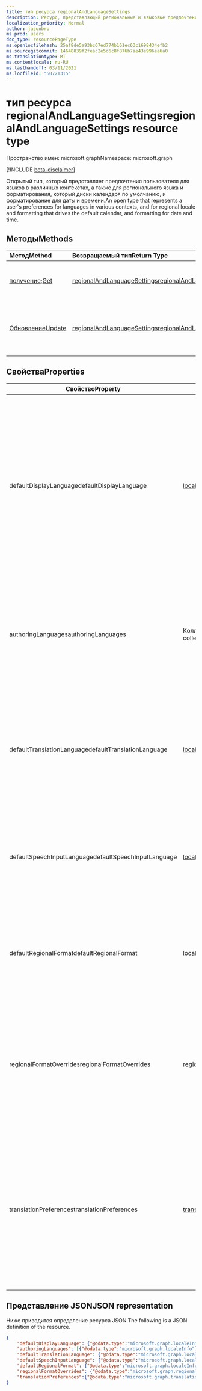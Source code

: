 ```yaml
---
title: тип ресурса regionalAndLanguageSettings
description: Ресурс, представляющий региональные и языковые предпочтения пользователей
localization_priority: Normal
author: jasonbro
ms.prod: users
doc_type: resourcePageType
ms.openlocfilehash: 25af8de5a93bc67ed774b161ec63c1698434efb2
ms.sourcegitcommit: 14648839f2feac2e5d6c8f876b7ae43e996ea6a0
ms.translationtype: MT
ms.contentlocale: ru-RU
ms.lasthandoff: 03/11/2021
ms.locfileid: "50721315"
---
```

# <a name="regionalandlanguagesettings-resource-type"></a><span data-ttu-id="6b1e1-103">тип ресурса regionalAndLanguageSettings</span><span class="sxs-lookup"><span data-stu-id="6b1e1-103">regionalAndLanguageSettings resource type</span></span>

<span data-ttu-id="6b1e1-104">Пространство имен: microsoft.graph</span><span class="sxs-lookup"><span data-stu-id="6b1e1-104">Namespace: microsoft.graph</span></span>

[!INCLUDE [beta-disclaimer](../../includes/beta-disclaimer.md)]

<span data-ttu-id="6b1e1-105">Открытый тип, который представляет предпочтения пользователя для языков в различных контекстах, а также для регионального языка и форматирования, который диски календаря по умолчанию, и форматирование для даты и времени.</span><span class="sxs-lookup"><span data-stu-id="6b1e1-105">An open type that represents a user's preferences for languages in various contexts, and for regional locale and formatting that drives the default calendar, and formatting for date and time.</span></span>

## <a name="methods"></a><span data-ttu-id="6b1e1-106">Методы</span><span class="sxs-lookup"><span data-stu-id="6b1e1-106">Methods</span></span>

| <span data-ttu-id="6b1e1-107">Метод</span><span class="sxs-lookup"><span data-stu-id="6b1e1-107">Method</span></span>                                                 | <span data-ttu-id="6b1e1-108">Возвращаемый тип</span><span class="sxs-lookup"><span data-stu-id="6b1e1-108">Return Type</span></span>                                                   | <span data-ttu-id="6b1e1-109">Описание</span><span class="sxs-lookup"><span data-stu-id="6b1e1-109">Description</span></span>                                                                                        |
|:-------------------------------------------------------|:--------------------------------------------------------------|:---------------------------------------------------------------------------------------------------|
| <span data-ttu-id="6b1e1-110">[получение](../api/regionalAndLanguageSettings-get.md);</span><span class="sxs-lookup"><span data-stu-id="6b1e1-110">[Get](../api/regionalAndLanguageSettings-get.md)</span></span>       | [<span data-ttu-id="6b1e1-111">regionalAndLanguageSettings</span><span class="sxs-lookup"><span data-stu-id="6b1e1-111">regionalAndLanguageSettings</span></span>](regionalAndLanguageSettings.md) | <span data-ttu-id="6b1e1-112">Чтение свойств объекта **regionalAndLanguageSettings.**</span><span class="sxs-lookup"><span data-stu-id="6b1e1-112">Read properties of a **regionalAndLanguageSettings** object.</span></span>                                       |
| [<span data-ttu-id="6b1e1-113">Обновление</span><span class="sxs-lookup"><span data-stu-id="6b1e1-113">Update</span></span>](../api/regionalandlanguagesettings-update.md) | [<span data-ttu-id="6b1e1-114">regionalAndLanguageSettings</span><span class="sxs-lookup"><span data-stu-id="6b1e1-114">regionalAndLanguageSettings</span></span>](regionalAndLanguageSettings.md) | <span data-ttu-id="6b1e1-115">Обновление всех или подмножества свойств объекта **regionalAndLanguageSettings** для пользователя.</span><span class="sxs-lookup"><span data-stu-id="6b1e1-115">Update all or a subset of the properties of the **regionalAndLanguageSettings** object for a user.</span></span> |

## <a name="properties"></a><span data-ttu-id="6b1e1-116">Свойства</span><span class="sxs-lookup"><span data-stu-id="6b1e1-116">Properties</span></span>
| <span data-ttu-id="6b1e1-117">Свойство</span><span class="sxs-lookup"><span data-stu-id="6b1e1-117">Property</span></span>                   | <span data-ttu-id="6b1e1-118">Тип</span><span class="sxs-lookup"><span data-stu-id="6b1e1-118">Type</span></span>                                                  | <span data-ttu-id="6b1e1-119">Описание</span><span class="sxs-lookup"><span data-stu-id="6b1e1-119">Description</span></span>                                                                                                                                                         |
|----------------------------|-------------------------------------------------------|---------------------------------------------------------------------------------------------------------------------------------------------------------------------|
| <span data-ttu-id="6b1e1-120">defaultDisplayLanguage</span><span class="sxs-lookup"><span data-stu-id="6b1e1-120">defaultDisplayLanguage</span></span>     | [<span data-ttu-id="6b1e1-121">localeInfo</span><span class="sxs-lookup"><span data-stu-id="6b1e1-121">localeInfo</span></span>](localeinfo.md)                           | <span data-ttu-id="6b1e1-122">Предпочтительный язык пользовательского интерфейса пользователя (меню, кнопки, ленты, предупреждающие сообщения) для веб-приложений Майкрософт.</span><span class="sxs-lookup"><span data-stu-id="6b1e1-122">The  user's preferred user interface language (menus, buttons, ribbons, warning messages) for Microsoft web applications.</span></span><br><br><span data-ttu-id="6b1e1-123">Возвращается по умолчанию.</span><span class="sxs-lookup"><span data-stu-id="6b1e1-123">Returned by default.</span></span> <span data-ttu-id="6b1e1-124">Значение null не допускается.</span><span class="sxs-lookup"><span data-stu-id="6b1e1-124">Not nullable.</span></span> |
| <span data-ttu-id="6b1e1-125">authoringLanguages</span><span class="sxs-lookup"><span data-stu-id="6b1e1-125">authoringLanguages</span></span>         | <span data-ttu-id="6b1e1-126">Коллекция объектов [localeInfo](localeinfo.md)</span><span class="sxs-lookup"><span data-stu-id="6b1e1-126">[localeInfo](localeinfo.md) collection</span></span>                                 | <span data-ttu-id="6b1e1-127">Приоритизированный список языков, на которые пользователь читает и авторов.</span><span class="sxs-lookup"><span data-stu-id="6b1e1-127">Prioritized list of languages the user reads and authors in.</span></span><br><br><span data-ttu-id="6b1e1-128">Возвращается по умолчанию.</span><span class="sxs-lookup"><span data-stu-id="6b1e1-128">Returned by default.</span></span> <span data-ttu-id="6b1e1-129">Значение null не допускается.</span><span class="sxs-lookup"><span data-stu-id="6b1e1-129">Not nullable.</span></span>                                                              |
| <span data-ttu-id="6b1e1-130">defaultTranslationLanguage</span><span class="sxs-lookup"><span data-stu-id="6b1e1-130">defaultTranslationLanguage</span></span> | [<span data-ttu-id="6b1e1-131">localeInfo</span><span class="sxs-lookup"><span data-stu-id="6b1e1-131">localeInfo</span></span>](localeinfo.md)                 | <span data-ttu-id="6b1e1-132">Язык, на который пользователь ожидает перевода документов, электронной почты и сообщений.</span><span class="sxs-lookup"><span data-stu-id="6b1e1-132">The language a user expects to have documents, emails, and messages translated into.</span></span><br><br><span data-ttu-id="6b1e1-133">Возвращается по умолчанию.</span><span class="sxs-lookup"><span data-stu-id="6b1e1-133">Returned by default.</span></span>                                                    |
| <span data-ttu-id="6b1e1-134">defaultSpeechInputLanguage</span><span class="sxs-lookup"><span data-stu-id="6b1e1-134">defaultSpeechInputLanguage</span></span> | [<span data-ttu-id="6b1e1-135">localeInfo</span><span class="sxs-lookup"><span data-stu-id="6b1e1-135">localeInfo</span></span>](localeinfo.md)                 | <span data-ttu-id="6b1e1-136">Язык, который пользователь должен использовать в качестве ввода для текстовых сценариев речи.</span><span class="sxs-lookup"><span data-stu-id="6b1e1-136">The language a user expected to use as input for text to speech scenarios.</span></span><br><br><span data-ttu-id="6b1e1-137">Возвращается по умолчанию.</span><span class="sxs-lookup"><span data-stu-id="6b1e1-137">Returned by default.</span></span>                                                              |
| <span data-ttu-id="6b1e1-138">defaultRegionalFormat</span><span class="sxs-lookup"><span data-stu-id="6b1e1-138">defaultRegionalFormat</span></span>      | [<span data-ttu-id="6b1e1-139">localeInfo</span><span class="sxs-lookup"><span data-stu-id="6b1e1-139">localeInfo</span></span>](localeinfo.md)            | <span data-ttu-id="6b1e1-140">Локализ, который диски по умолчанию даты, времени и форматирования календаря.</span><span class="sxs-lookup"><span data-stu-id="6b1e1-140">The locale that drives the default date, time, and calendar formatting.</span></span><br><br><span data-ttu-id="6b1e1-141">Возвращается по умолчанию.</span><span class="sxs-lookup"><span data-stu-id="6b1e1-141">Returned by default.</span></span>                                                                 |
| <span data-ttu-id="6b1e1-142">regionalFormatOverrides</span><span class="sxs-lookup"><span data-stu-id="6b1e1-142">regionalFormatOverrides</span></span>    | [<span data-ttu-id="6b1e1-143">regionalFormatOverrides</span><span class="sxs-lookup"><span data-stu-id="6b1e1-143">regionalFormatOverrides</span></span>](regionalformatoverrides.md) | <span data-ttu-id="6b1e1-144">Позволяет пользователю переопределять значение defaultRegionalFormat с помощью определенных форматов поля.</span><span class="sxs-lookup"><span data-stu-id="6b1e1-144">Allows a user to override their defaultRegionalFormat with field specific formats.</span></span><br><br><span data-ttu-id="6b1e1-145">Возвращается по умолчанию.</span><span class="sxs-lookup"><span data-stu-id="6b1e1-145">Returned by default.</span></span>                                                      |
| <span data-ttu-id="6b1e1-146">translationPreferences</span><span class="sxs-lookup"><span data-stu-id="6b1e1-146">translationPreferences</span></span>     | [<span data-ttu-id="6b1e1-147">translationPreferences</span><span class="sxs-lookup"><span data-stu-id="6b1e1-147">translationPreferences</span></span>](translationPreferences.md)   | <span data-ttu-id="6b1e1-148">Предпочтительные параметры пользователя при потреблении переведенных документов, электронной почты, сообщений и веб-сайтов.</span><span class="sxs-lookup"><span data-stu-id="6b1e1-148">The user's preferred settings when consuming translated documents, emails, messages, and websites.</span></span><br><br><span data-ttu-id="6b1e1-149">Возвращается по умолчанию.</span><span class="sxs-lookup"><span data-stu-id="6b1e1-149">Returned by default.</span></span> <span data-ttu-id="6b1e1-150">Значение null не допускается.</span><span class="sxs-lookup"><span data-stu-id="6b1e1-150">Not nullable.</span></span>                                       |

## <a name="json-representation"></a><span data-ttu-id="6b1e1-151">Представление JSON</span><span class="sxs-lookup"><span data-stu-id="6b1e1-151">JSON representation</span></span>

<span data-ttu-id="6b1e1-152">Ниже приводится определение ресурса JSON.</span><span class="sxs-lookup"><span data-stu-id="6b1e1-152">The following is a JSON definition of the resource.</span></span>

<!--{
  "blockType": "resource",
  "@odata.type": "microsoft.graph.regionalAndLanguageSettings"
} -->

```json
{
    "defaultDisplayLanguage": {"@odata.type":"microsoft.graph.localeInfo"},
    "authoringLanguages": [{"@odata.type":"microsoft.graph.localeInfo"}],
    "defaultTranslationLanguage": {"@odata.type":"microsoft.graph.localeInfo"},
    "defaultSpeechInputLanguage": {"@odata.type":"microsoft.graph.localeInfo"},
    "defaultRegionalFormat": {"@odata.type":"microsoft.graph.localeInfo"},
    "regionalFormatOverrides": {"@odata.type":"microsoft.graph.regionalFormatOverrides"},
    "translationPreferences":{"@odata.type":"microsoft.graph.translationPreferences"}
}
```
<!-- {
  "type": "#page.annotation",
  "description": "regionalAndLanguageSettings resource",
  "keywords": "",
  "section": "documentation",
  "tocPath": ""
}-->


